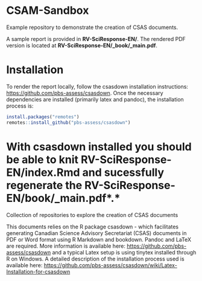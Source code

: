 # CSAM-Sandbox

Example repository to demonstrate the creation of CSAS documents.

A sample report is provided in **RV-SciResponse-EN/**. The rendered PDF version is located at **RV-SciResponse-EN/\_book/\_main.pdf**.

# Installation

To render the report locally, follow the csasdown installation instructions: <https://github.com/pbs-assess/csasdown>. Once the necessary dependencies are installed (primarily latex and pandoc), the installation process is:

``` r
install.packages("remotes")
remotes::install_github("pbs-assess/csasdown")
```

With csasdown installed you should be able to knit **RV-SciResponse-EN/index.Rmd** and sucessfully regenerate the **RV-SciResponse-EN/book/\_main.pdf***.*
=======
Collection of repositories to explore the creation of CSAS documents

This documents relies on the R package csasdown - which facilitates generating Canadian Science Advisory Secretariat (CSAS) documents in PDF or Word format using R Markdown and bookdown. Pandoc and LaTeX are required. More information is available here: https://github.com/pbs-assess/csasdown  and a typical Latex setup is using tinytex installed through R on Windows. A detailed description of the installation process used is available here: https://github.com/pbs-assess/csasdown/wiki/Latex-Installation-for-csasdown


